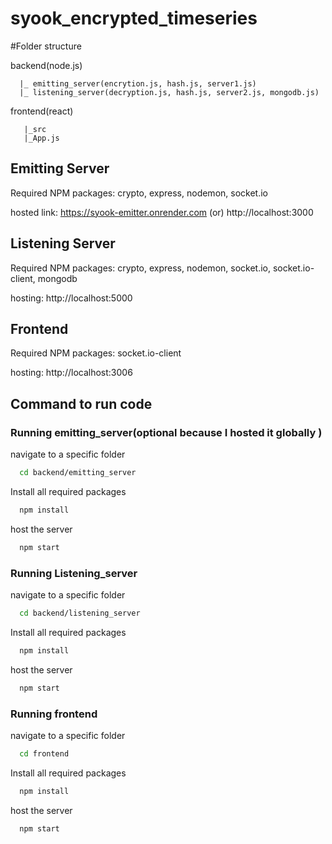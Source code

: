 # syook_encrypted_timeseries

#Folder structure


backend(node.js)

      |_ emitting_server(encrytion.js, hash.js, server1.js)
      |_ listening_server(decryption.js, hash.js, server2.js, mongodb.js)

frontend(react)

       |_src
	   |_App.js

## Emitting Server

Required NPM packages: crypto, express, nodemon, socket.io

hosted link: https://syook-emitter.onrender.com (or) http://localhost:3000

## Listening Server

Required NPM packages: crypto, express, nodemon, socket.io, socket.io-client, mongodb

hosting: http://localhost:5000

## Frontend

Required NPM packages: socket.io-client

hosting: http://localhost:3006


## Command to run code

### Running emitting_server(optional because I hosted it globally )

 navigate to a specific folder
 ```bash
   cd backend/emitting_server 
```

Install all required packages
```bash
  npm install
```
host the server
```bash
  npm start
```

### Running Listening_server

 navigate to a specific folder
 ```bash
   cd backend/listening_server 
```

Install all required packages
```bash
  npm install
```
host the server
```bash
  npm start
```

### Running frontend 

 navigate to a specific folder
 ```bash
   cd frontend 
```

Install all required packages
```bash
  npm install
```
host the server
```bash
  npm start
```



